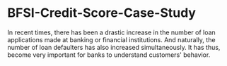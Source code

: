 # BFSI-Credit-Score-Case-Study
In recent times, there has been a drastic increase in the number of loan applications made at banking or financial institutions. And naturally, the number of loan defaulters has also increased simultaneously. It has thus, become very important for banks to understand customers' behavior.
